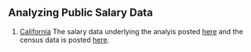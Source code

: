 ## Analyzing Public Salary Data

1. [California](scripts/ca_salaries.ipynb)
   The salary data underlying the analyis posted [here](https://doi.org/10.7910/DVN/KA3TS8) and the census data is posted [here](census/).
